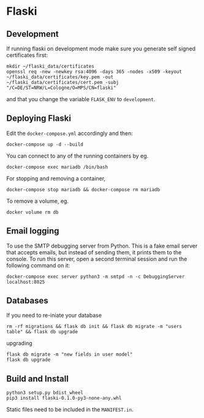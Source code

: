 # Flaski

## Development

If running flaski on development mode make sure you generate self signed certificates first:
```
mkdir ~/flaski_data/certificates
openssl req -new -newkey rsa:4096 -days 365 -nodes -x509 -keyout ~/flaski_data/certificates/key.pem -out ~/flaski_data/certificates/cert.pem -subj "/C=DE/ST=NRW/L=Cologne/O=MPS/CN=flaski"
```
and that you change the variable `FLASK_ENV` to `development`.

## Deploying Flaski

Edit the `docker-compose.yml` accordingly and then:
```
docker-compose up -d --build
```
You can connect to any of the running containers by eg. 
```
docker-compose exec mariadb /bin/bash
```
For stopping and removing a container,
```
docker-compose stop mariadb && docker-compose rm mariadb
```
To remove a volume, eg.
```
docker volume rm db
```

## Email logging

To use the SMTP debugging server from Python. 
This is a fake email server that accepts emails, but instead of sending them, it prints them to the console. 
To run this server, open a second terminal session and run the following command on it:
```
docker-compose exec server python3 -m smtpd -n -c DebuggingServer localhost:8025
```

## Databases

If you need to re-iniate your database
```
rm -rf migrations && flask db init && flask db migrate -m "users table" && flask db upgrade 
```

upgrading

```
flask db migrate -m "new fields in user model"
flask db upgrade
```

## Build and Install

```
python3 setup.py bdist_wheel
pip3 install flaski-0.1.0-py3-none-any.whl
```

Static files need to be included in the `MANIFEST.in`.